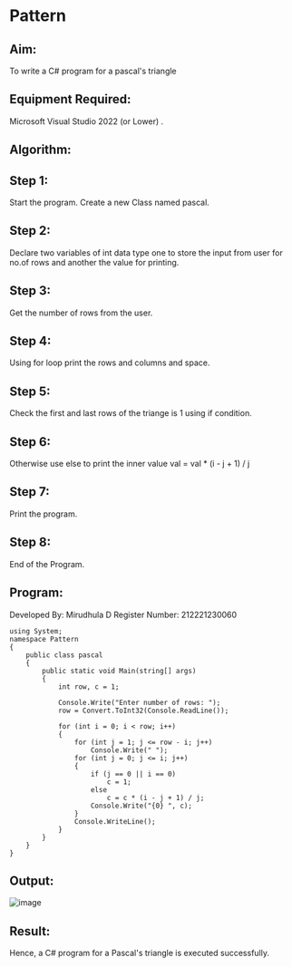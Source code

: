 # Pattern

## Aim:
To write a C# program for a pascal's triangle

## Equipment Required:
Microsoft Visual Studio 2022 (or Lower) .

## Algorithm:
## Step 1:
Start the program.
Create a new Class named pascal.

## Step 2:
Declare two variables of int data type one to store the input from user for no.of rows and another the value for printing.

## Step 3:
Get the number of rows from the user.

## Step 4:
Using for loop print the rows and columns and space.

## Step 5:
Check the first and last rows of the triange is 1 using if condition.

## Step 6:
Otherwise use else to print the inner value val = val * (i - j + 1) / j

## Step 7:
Print the program.

## Step 8:
End of the Program.

## Program:
Developed By: Mirudhula D
Register Number: 212221230060

~~~
using System;
namespace Pattern
{
    public class pascal
    {
        public static void Main(string[] args)
        {
            int row, c = 1;

            Console.Write("Enter number of rows: ");
            row = Convert.ToInt32(Console.ReadLine());

            for (int i = 0; i < row; i++)
            {
                for (int j = 1; j <= row - i; j++)
                    Console.Write(" ");
                for (int j = 0; j <= i; j++)
                {
                    if (j == 0 || i == 0)
                        c = 1;
                    else
                        c = c * (i - j + 1) / j;
                    Console.Write("{0} ", c);
                }
                Console.WriteLine();
            }
        }
    }
}        
~~~

## Output:

![image](https://user-images.githubusercontent.com/94828147/226913191-514d1d92-312e-4561-ae70-69c9e26a8229.png)


## Result:

Hence, a C# program for a Pascal's triangle is executed successfully.
